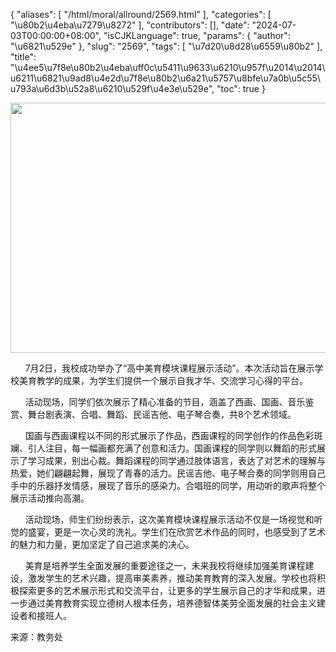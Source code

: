 {
    "aliases": [
        "/html/moral/allround/2569.html"
    ],
    "categories": [
        "\u80b2\u4eba\u7279\u8272"
    ],
    "contributors": [],
    "date": "2024-07-03T00:00:00+08:00",
    "isCJKLanguage": true,
    "params": {
        "author": "\u6821\u529e"
    },
    "slug": "2569",
    "tags": [
        "\u7d20\u8d28\u6559\u80b2"
    ],
    "title": "\u4ee5\u7f8e\u80b2\u4eba\uff0c\u5411\u9633\u6210\u957f\u2014\u2014\u6211\u6821\u9ad8\u4e2d\u7f8e\u80b2\u6a21\u5757\u8bfe\u7a0b\u5c55\u793a\u6d3b\u52a8\u6210\u529f\u4e3e\u529e",
    "toc": true
}


<img
    src="https://cdn.tfls.online/mirror/full/3e20a8594813dd548b616e65fb348a46c17fa029.jpg"
    style="display:block;margin-left:auto;margin-right:auto;"
    decoding="async"
    fetchpriority="auto"
    loading="lazy"
    height="400"
    width="600"
/>




  






      7月2日，我校成功举办了“高中美育模块课程展示活动”。本次活动旨在展示学校美育教学的成果，为学生们提供一个展示自我才华、交流学习心得的平台。




  





      活动现场，同学们依次展示了精心准备的节目，涵盖了西画、国画、音乐鉴赏、舞台剧表演、合唱、舞蹈、民谣吉他、电子琴合奏，共8个艺术领域。




  





      国画与西画课程以不同的形式展示了作品，西画课程的同学创作的作品色彩斑斓、引人注目，每一幅画都充满了创意和活力。国画课程的同学则以舞蹈的形式展示了学习成果，别出心裁。舞蹈课程的同学通过肢体语言，表达了对艺术的理解与热爱，她们翩翩起舞，展现了青春的活力。民谣吉他、电子琴合奏的同学则用自己手中的乐器抒发情感，展现了音乐的感染力。合唱班的同学，用动听的歌声将整个展示活动推向高潮。




  





  





      活动现场，师生们纷纷表示，这次美育模块课程展示活动不仅是一场视觉和听觉的盛宴，更是一次心灵的洗礼。学生们在欣赏艺术作品的同时，也感受到了艺术的魅力和力量，更加坚定了自己追求美的决心。




  





      美育是培养学生全面发展的重要途径之一，未来我校将继续加强美育课程建设，激发学生的艺术兴趣，提高审美素养，推动美育教育的深入发展。学校也将积极探索更多的艺术展示形式和交流平台，让更多的学生展示自己的才华和成果，进一步通过美育教育实现立德树人根本任务，培养德智体美劳全面发展的社会主义建设者和接班人。





  





来源：教务处


